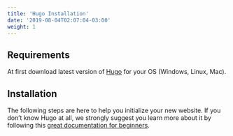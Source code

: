 ```yaml
---
title: 'Hugo Installation'
date: '2019-08-04T02:07:04-03:00'
weight: 1
---
```


## Requirements

 At first download latest version of [Hugo](https://gohugo.io/getting-started/installing/) for your OS (Windows, Linux, Mac).

## Installation

The following steps are here to help you initialize your new website. If you don’t know Hugo at all, we strongly suggest you learn more about it by following this [great documentation for beginners](https://gohugo.io/overview/quickstart/).
